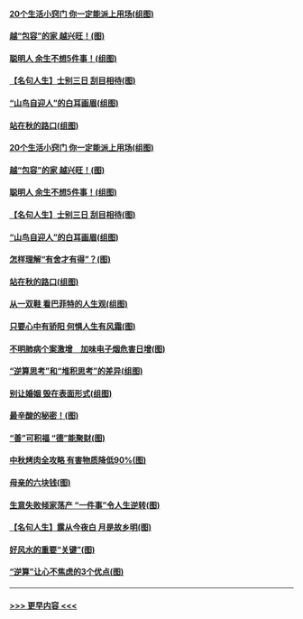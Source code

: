 #### [20个生活小窍门 你一定能派上用场(组图)](../pages/p8/907510.md?t=09161355) 
#### [越“包容”的家 越兴旺！(图)](../pages/p8/907328.md?t=09161355) 
#### [聪明人 余生不想5件事！(组图)](../pages/p8/907364.md?t=09161355) 
#### [【名句人生】士别三日 刮目相待(图)](../pages/p8/906988.md?t=09161355) 
#### [“山鸟自迎人”的白耳画眉(组图)](../pages/p8/907332.md?t=09161355) 
#### [站在秋的路口(组图)](../pages/p8/906914.md?t=09161355) 
#### [20个生活小窍门 你一定能派上用场(组图)](../pages/p8/907510.md?t=09161355) 
#### [越“包容”的家 越兴旺！(图)](../pages/p8/907328.md?t=09161355) 
#### [聪明人 余生不想5件事！(组图)](../pages/p8/907364.md?t=09161355) 
#### [【名句人生】士别三日 刮目相待(图)](../pages/p8/906988.md?t=09161355) 
#### [“山鸟自迎人”的白耳画眉(组图)](../pages/p8/907332.md?t=09161355) 
#### [怎样理解“有舍才有得”？(图)](../pages/p8/906872.md?t=09161355) 
#### [站在秋的路口(组图)](../pages/p8/906914.md?t=09161355) 
#### [从一双鞋 看巴菲特的人生观(组图)](../pages/p8/907311.md?t=09161355) 
#### [只要心中有骄阳 何惧人生有风霜(图)](../pages/p8/907320.md?t=09161355) 
#### [不明肺病个案激增　加味电子烟危害日增(图)](../pages/p8/907307.md?t=09161355) 
#### [“逆算思考”和“堆积思考”的差异(组图)](../pages/p8/907229.md?t=09161355) 
#### [别让婚姻 毁在表面形式(组图)](../pages/p8/907118.md?t=09161355) 
#### [最辛酸的秘密！(图)](../pages/p8/906327.md?t=09161355) 
#### [“善”可积福 “德”能聚财(图)](../pages/p8/906906.md?t=09161355) 
#### [中秋烤肉全攻略 有害物质降低90%(图)](../pages/p8/907227.md?t=09161355) 
#### [母亲的六块钱(图)](../pages/p8/907107.md?t=09161355) 
#### [生意失败倾家荡产 “一件事”令人生逆转(图)](../pages/p8/907101.md?t=09161355) 
#### [【名句人生】露从今夜白 月是故乡明(图)](../pages/p8/906558.md?t=09161355) 
#### [好风水的重要“关键”(图)](../pages/p8/907087.md?t=09161355) 
#### [“逆算”让心不焦虑的3个优点(图)](../pages/p8/907070.md?t=09161355) 

----
#### [ >>> 更早内容 <<< ](../indexes/p8-earlier.md)

